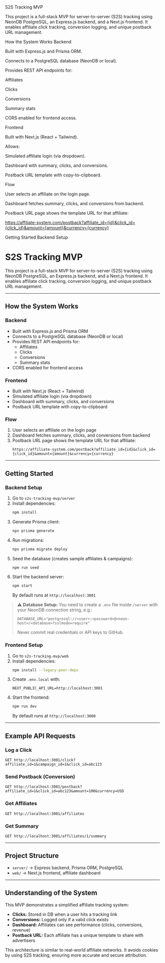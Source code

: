 S2S Tracking MVP

This project is a full-stack MVP for server-to-server (S2S) tracking using NeonDB PostgreSQL, an Express.js backend, and a Next.js frontend. It enables affiliate click tracking, conversion logging, and unique postback URL management.

How the System Works
Backend

Built with Express.js and Prisma ORM.

Connects to a PostgreSQL database (NeonDB or local).

Provides REST API endpoints for:

Affiliates

Clicks

Conversions

Summary stats

CORS enabled for frontend access.

Frontend

Built with Next.js (React + Tailwind).

Allows:

Simulated affiliate login (via dropdown).

Dashboard with summary, clicks, and conversions.

Postback URL template with copy-to-clipboard.

Flow

User selects an affiliate on the login page.

Dashboard fetches summary, clicks, and conversions from backend.

Postback URL page shows the template URL for that affiliate:

https://affiliate-system.com/postback?affiliate_id={id}&click_id={click_id}&amount={amount}&currency={currency}

Getting Started
Backend Setup

# S2S Tracking MVP

This project is a full-stack MVP for server-to-server (S2S) tracking using NeonDB PostgreSQL, an Express.js backend, and a Next.js frontend. It enables affiliate click tracking, conversion logging, and unique postback URL management.

---

## How the System Works

### Backend
- Built with Express.js and Prisma ORM
- Connects to a PostgreSQL database (NeonDB or local)
- Provides REST API endpoints for:
  - Affiliates
  - Clicks
  - Conversions
  - Summary stats
- CORS enabled for frontend access

### Frontend
- Built with Next.js (React + Tailwind)
- Simulated affiliate login (via dropdown)
- Dashboard with summary, clicks, and conversions
- Postback URL template with copy-to-clipboard

### Flow
1. User selects an affiliate on the login page
2. Dashboard fetches summary, clicks, and conversions from backend
3. Postback URL page shows the template URL for that affiliate:
	```
	https://affiliate-system.com/postback?affiliate_id={id}&click_id={click_id}&amount={amount}&currency={currency}
	```

---

## Getting Started

### Backend Setup
1. Go to `s2s-tracking-mvp/server`
2. Install dependencies:
	```bash
	npm install
	```
3. Generate Prisma client:
	```bash
	npx prisma generate
	```
4. Run migrations:
	```bash
	npx prisma migrate deploy
	```
5. Seed the database (creates sample affiliates & campaigns):
	```bash
	npm run seed
	```
6. Start the backend server:
	```bash
	npm start
	```
	By default runs at `http://localhost:3001`

> ⚠️ **Database Setup:**
> You need to create a `.env` file inside `/server` with your NeonDB connection string, e.g.:
> ```env
> DATABASE_URL="postgresql://<user>:<password>@<neon-host>/<database>?sslmode=require"
> ```
> Never commit real credentials or API keys to GitHub.

### Frontend Setup
1. Go to `s2s-tracking-mvp/web`
2. Install dependencies:
	```bash
	npm install --legacy-peer-deps
	```
3. Create `.env.local` with:
	```env
	NEXT_PUBLIC_API_URL=http://localhost:3001
	```
4. Start the frontend:
	```bash
	npm run dev
	```
	By default runs at `http://localhost:3000`

---

## Example API Requests

### Log a Click
```http
GET http://localhost:3001/click?affiliate_id=1&campaign_id=1&click_id=abc123
```

### Send Postback (Conversion)
```http
GET http://localhost:3001/postback?affiliate_id=1&click_id=abc123&amount=100&currency=USD
```

### Get Affiliates
```http
GET http://localhost:3001/affiliates
```

### Get Summary
```http
GET http://localhost:3001/affiliates/1/summary
```

---

## Project Structure

- `server/`   → Express backend, Prisma ORM, PostgreSQL
- `web/`      → Next.js frontend, affiliate dashboard

---

## Understanding of the System

This MVP demonstrates a simplified affiliate tracking system:
- **Clicks:** Stored in DB when a user hits a tracking link
- **Conversions:** Logged only if a valid click exists
- **Dashboard:** Affiliates can see performance (clicks, conversions, revenue)
- **Postback URL:** Each affiliate has a unique template to share with advertisers

This architecture is similar to real-world affiliate networks. It avoids cookies by using S2S tracking, ensuring more accurate and secure attribution.
